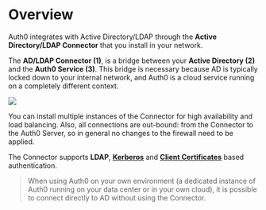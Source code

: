 # Overview

Auth0 integrates with Active Directory/LDAP through the __Active Directory/LDAP Connector__ that you install in your network.

The __AD/LDAP Connector (1)__, is a bridge between your __Active Directory (2)__  and the __Auth0 Service (3)__. This bridge is necessary because AD is typically locked down to your internal network, and Auth0 is a cloud service running on a completely different context.

<img src="https://docs.google.com/drawings/d/1X30jQAsatQTibLXgxKgDanbCH1RJ9ZAfoDmHV33jdBY/pub?w=630&amp;h=526">

You can install multiple instances of the Connector for high availability and load balancing. Also, all connections are out-bound: from the Connector to the Auth0 Server, so in general no changes to the firewall need to be applied.

The Connector supports __LDAP__, [__Kerberos__](/connector/kerberos) and [__Client Certificates__](/connector/client-certificates) based authentication.

> When using Auth0 on your own environment (a dedicated instance of Auth0 running on your data center or in your own cloud), it is possible to connect directly to AD without using the Connector.